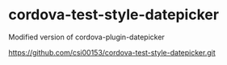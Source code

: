 # cordova-test-style-datepicker
Modified version of cordova-plugin-datepicker

https://github.com/csi00153/cordova-test-style-datepicker.git
